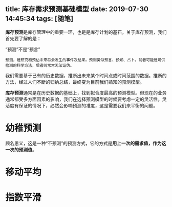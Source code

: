 title: 库存需求预测基础模型
date: 2019-07-30 14:45:34
tags: [随笔]
---

**库存预测**是库存管理中的重要一环，也是是库存计划的基石。关于库存预测，我们首先要了解的是：

“预测”不是“预言”

```
预测，是研究和预估未来将会发生的事件及结果。预测类似预言、预知、占卜，前者可能是可供检测的科学方法，后者则常常无法证伪。
```

我们需要基于已有的历史数据，推断出未来某个时间点或时间范围的数据。推断的方法，经过人们不断的归纳总结，最终变为目前我们熟知的预测模型。

**库存预测**通常是在历史数据的基础上，找到拟合度最高的预测模型。但现在的业务通常都受多方面因素的影响，我们在选择预测模型的时候要考虑一定的灵活性。灵活度有保证的情况下，必然会影响预测的准度，这是需要我们来平衡的问题。




# 幼稚预测
顾名思义，这是一种“不预测”的预测方式，它的方式是**用上一次的需求值，作为这一次的预测值**。

# 移动平均


# 指数平滑


